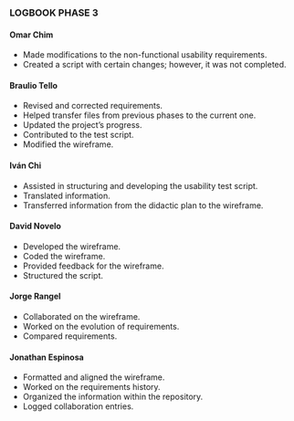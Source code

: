 ### LOGBOOK PHASE 3

#### Omar Chim
- Made modifications to the non-functional usability requirements.  
- Created a script with certain changes; however, it was not completed.  

#### Braulio Tello 
- Revised and corrected requirements.  
- Helped transfer files from previous phases to the current one.  
- Updated the project’s progress.  
- Contributed to the test script.  
- Modified the wireframe.  

#### Iván Chi  
- Assisted in structuring and developing the usability test script.  
- Translated information.  
- Transferred information from the didactic plan to the wireframe.  

#### David Novelo 
- Developed the wireframe.  
- Coded the wireframe.  
- Provided feedback for the wireframe.  
- Structured the script.  

#### Jorge Rangel  
- Collaborated on the wireframe.  
- Worked on the evolution of requirements.  
- Compared requirements.  

#### Jonathan Espinosa 
- Formatted and aligned the wireframe.  
- Worked on the requirements history.  
- Organized the information within the repository.  
- Logged collaboration entries.  
